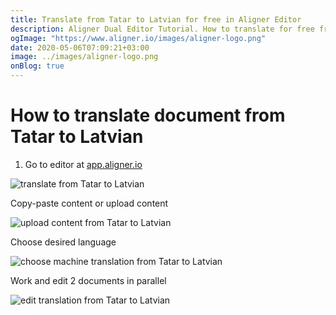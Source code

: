 ```yaml
---
title: Translate from Tatar to Latvian for free in Aligner Editor
description: Aligner Dual Editor Tutorial. How to translate for free from Tatar to Latvian. Aligner is multilingual document management platform. 
ogImage: "https://www.aligner.io/images/aligner-logo.png"
date: 2020-05-06T07:09:21+03:00
image: ../images/aligner-logo.png
onBlog: true
---
```


# How to translate document from Tatar to Latvian

1. Go to editor at [app.aligner.io](https://app.aligner.io "Aligner App web page")

![translate from Tatar to Latvian](../aligner-blank-editor.png "translate from Tatar to Latvian")

Copy-paste content or upload content

![upload content from Tatar to Latvian](../aligner-uploaded-document.png "upload content from Tatar to Latvian")

Choose desired language

![choose machine translation from Tatar to Latvian](../aligner-language-dropdown.png "choose machine translation from Tatar to Latvian")

Work and edit 2 documents in parallel

![edit translation from Tatar to Latvian](../aligner-double-sitded-editor.png "edit translation from Tatar to Latvian")

